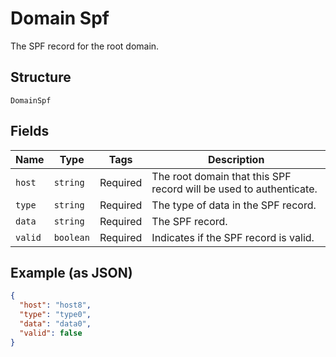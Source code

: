 
# Domain Spf

The SPF record for the root domain.

## Structure

`DomainSpf`

## Fields

| Name | Type | Tags | Description |
|  --- | --- | --- | --- |
| `host` | `string` | Required | The root domain that this SPF record will be used to authenticate. |
| `type` | `string` | Required | The type of data in the SPF record. |
| `data` | `string` | Required | The SPF record. |
| `valid` | `boolean` | Required | Indicates if the SPF record is valid. |

## Example (as JSON)

```json
{
  "host": "host8",
  "type": "type0",
  "data": "data0",
  "valid": false
}
```

